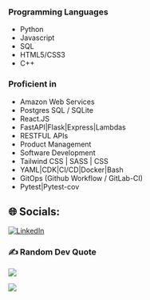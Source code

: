 ### Programming Languages
- Python 
- Javascript
- SQL
- HTML5/CSS3
- C++

### Proficient in
- Amazon Web Services 
- Postgres SQL / SQLite
- React.JS
- FastAPI|Flask|Express|Lambdas
- RESTFUL APIs
- Product Management
- Software Development
- Tailwind CSS | SASS | CSS
- YAML|CDK|CI/CD|Docker|Bash
- GitOps (Github Workflow / GitLab-CI)
- Pytest|Pytest-cov

## 🌐 Socials:
[![LinkedIn](https://img.shields.io/badge/LinkedIn-%230077B5.svg?logo=linkedin&logoColor=white)](https://linkedin.com/in/kadencarr) 

### ✍️ Random Dev Quote
![](https://quotes-github-readme.vercel.app/api?type=horizontal&theme=tokyonight)

<img
    src="https://github-readme-streak-stats.herokuapp.com/?user=Kccarr6022&&theme=react&&hide_border=true"
  />
